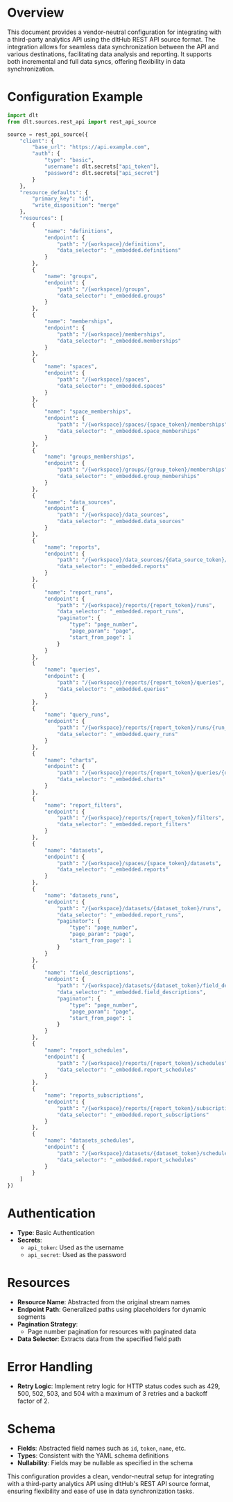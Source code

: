 # Overview

This document provides a vendor-neutral configuration for integrating with a third-party analytics API using the dltHub REST API source format. The integration allows for seamless data synchronization between the API and various destinations, facilitating data analysis and reporting. It supports both incremental and full data syncs, offering flexibility in data synchronization.

# Configuration Example

```python
import dlt
from dlt.sources.rest_api import rest_api_source

source = rest_api_source({
    "client": {
        "base_url": "https://api.example.com",
        "auth": {
            "type": "basic",
            "username": dlt.secrets["api_token"],
            "password": dlt.secrets["api_secret"]
        }
    },
    "resource_defaults": {
        "primary_key": "id",
        "write_disposition": "merge"
    },
    "resources": [
        {
            "name": "definitions",
            "endpoint": {
                "path": "/{workspace}/definitions",
                "data_selector": "_embedded.definitions"
            }
        },
        {
            "name": "groups",
            "endpoint": {
                "path": "/{workspace}/groups",
                "data_selector": "_embedded.groups"
            }
        },
        {
            "name": "memberships",
            "endpoint": {
                "path": "/{workspace}/memberships",
                "data_selector": "_embedded.memberships"
            }
        },
        {
            "name": "spaces",
            "endpoint": {
                "path": "/{workspace}/spaces",
                "data_selector": "_embedded.spaces"
            }
        },
        {
            "name": "space_memberships",
            "endpoint": {
                "path": "/{workspace}/spaces/{space_token}/memberships",
                "data_selector": "_embedded.space_memberships"
            }
        },
        {
            "name": "groups_memberships",
            "endpoint": {
                "path": "/{workspace}/groups/{group_token}/memberships",
                "data_selector": "_embedded.group_memberships"
            }
        },
        {
            "name": "data_sources",
            "endpoint": {
                "path": "/{workspace}/data_sources",
                "data_selector": "_embedded.data_sources"
            }
        },
        {
            "name": "reports",
            "endpoint": {
                "path": "/{workspace}/data_sources/{data_source_token}/reports",
                "data_selector": "_embedded.reports"
            }
        },
        {
            "name": "report_runs",
            "endpoint": {
                "path": "/{workspace}/reports/{report_token}/runs",
                "data_selector": "_embedded.report_runs",
                "paginator": {
                    "type": "page_number",
                    "page_param": "page",
                    "start_from_page": 1
                }
            }
        },
        {
            "name": "queries",
            "endpoint": {
                "path": "/{workspace}/reports/{report_token}/queries",
                "data_selector": "_embedded.queries"
            }
        },
        {
            "name": "query_runs",
            "endpoint": {
                "path": "/{workspace}/reports/{report_token}/runs/{run_token}/query_runs",
                "data_selector": "_embedded.query_runs"
            }
        },
        {
            "name": "charts",
            "endpoint": {
                "path": "/{workspace}/reports/{report_token}/queries/{query_token}/charts",
                "data_selector": "_embedded.charts"
            }
        },
        {
            "name": "report_filters",
            "endpoint": {
                "path": "/{workspace}/reports/{report_token}/filters",
                "data_selector": "_embedded.report_filters"
            }
        },
        {
            "name": "datasets",
            "endpoint": {
                "path": "/{workspace}/spaces/{space_token}/datasets",
                "data_selector": "_embedded.reports"
            }
        },
        {
            "name": "datasets_runs",
            "endpoint": {
                "path": "/{workspace}/datasets/{dataset_token}/runs",
                "data_selector": "_embedded.report_runs",
                "paginator": {
                    "type": "page_number",
                    "page_param": "page",
                    "start_from_page": 1
                }
            }
        },
        {
            "name": "field_descriptions",
            "endpoint": {
                "path": "/{workspace}/datasets/{dataset_token}/field_descriptions",
                "data_selector": "_embedded.field_descriptions",
                "paginator": {
                    "type": "page_number",
                    "page_param": "page",
                    "start_from_page": 1
                }
            }
        },
        {
            "name": "report_schedules",
            "endpoint": {
                "path": "/{workspace}/reports/{report_token}/schedules",
                "data_selector": "_embedded.report_schedules"
            }
        },
        {
            "name": "reports_subscriptions",
            "endpoint": {
                "path": "/{workspace}/reports/{report_token}/subscriptions",
                "data_selector": "_embedded.report_subscriptions"
            }
        },
        {
            "name": "datasets_schedules",
            "endpoint": {
                "path": "/{workspace}/datasets/{dataset_token}/schedules",
                "data_selector": "_embedded.report_schedules"
            }
        }
    ]
})
```

# Authentication

- **Type**: Basic Authentication
- **Secrets**: 
  - `api_token`: Used as the username
  - `api_secret`: Used as the password

# Resources

- **Resource Name**: Abstracted from the original stream names
- **Endpoint Path**: Generalized paths using placeholders for dynamic segments
- **Pagination Strategy**: 
  - Page number pagination for resources with paginated data
- **Data Selector**: Extracts data from the specified field path

# Error Handling

- **Retry Logic**: Implement retry logic for HTTP status codes such as 429, 500, 502, 503, and 504 with a maximum of 3 retries and a backoff factor of 2.

# Schema

- **Fields**: Abstracted field names such as `id`, `token`, `name`, etc.
- **Types**: Consistent with the YAML schema definitions
- **Nullability**: Fields may be nullable as specified in the schema

This configuration provides a clean, vendor-neutral setup for integrating with a third-party analytics API using dltHub's REST API source format, ensuring flexibility and ease of use in data synchronization tasks.